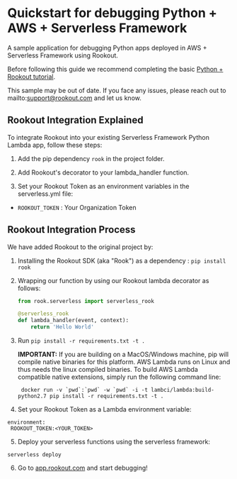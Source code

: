 # Quickstart for debugging Python + AWS + Serverless Framework

A sample application for debugging Python apps deployed in AWS + Serverless Framework using Rookout.

Before following this guide we recommend completing the basic [Python + Rookout tutorial](https://github.com/Rookout/tutorial-python).

This sample may be out of date. If you face any issues, please reach out to mailto:support@rookout.com and let us know.

## Rookout Integration Explained

To integrate Rookout into your existing Serverless Framework Python Lambda app, follow these steps:

1. Add the pip dependency `rook` in the project folder.

1. Add Rookout's decorator to your lambda_handler function.

1. Set your Rookout Token as an environment variables in the serverless.yml file:

- `ROOKOUT_TOKEN` : Your Organization Token

## Rookout Integration Process

We have added Rookout to the original project by:
1. Installing the Rookout SDK (aka "Rook") as a dependency : `pip install rook` 

1. Wrapping our function by using our Rookout lambda decorator as follows:
    ```python
    from rook.serverless import serverless_rook

    @serverless_rook
    def lambda_handler(event, context):
        return 'Hello World'
    ```

1. Run `pip install -r requirements.txt -t .`
   
   **IMPORTANT:** If you are building on a MacOS/Windows machine, pip will compile native binaries for this platform. AWS Lambda runs on Linux and thus needs the linux compiled binaries. To build AWS Lambda compatible native extensions, simply run the following command line:
   ```
    docker run -v `pwd`:`pwd` -w `pwd` -i -t lambci/lambda:build-python2.7 pip install -r requirements.txt -t .
    ```

1. Set your Rookout Token as a Lambda environment variable:

```
environment:
 ROOKOUT_TOKEN:<YOUR_TOKEN>
```

5. Deploy your serverless functions using the serverless framework:

```
serverless deploy 
```

6. Go to [app.rookout.com](https://app.rookout.com) and start debugging!

[Python + Rookout]: https://docs.rookout.com/docs/sdk-setup.html


